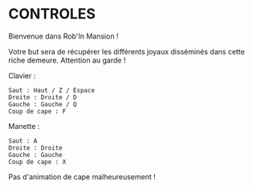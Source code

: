 # CONTROLES

Bienvenue dans Rob'In Mansion !

Votre but sera de récupérer les différents joyaux disséminés dans cette riche demeure. Attention au garde !

Clavier :

    Saut : Haut / Z / Espace
    Droite : Droite / D
    Gauche : Gauche / Q
    Coup de cape : F

Manette :

    Saut : A
    Droite : Droite
    Gauche : Gauche
    Coup de cape : X

Pas d'animation de cape malheureusement !
